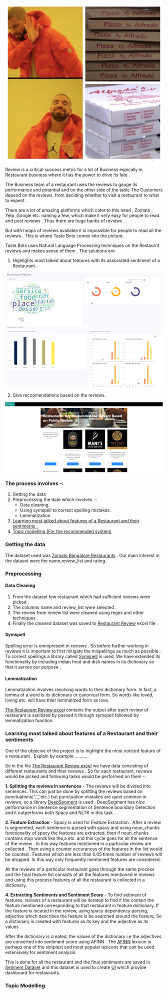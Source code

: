 
![alt text](/Image/alfredo.jpg)

Review is a critical success metric for a lot of Business espically in Restaurant business where it has the power to drive its fate . 

The Business team of a restaurant uses the reviews to gauge its performance and potential and on the other side of the table The Customers depend on the reviews, from deciding whether to visit a restaurant to what to expect .

There are a lot of amazing platforms which cater to this need , Zomato , Yelp ,Google etc. naming a few, which make it very easy for people to read and post reviews . Thus there are huge banks of reviews . 

But with heaps of reviews available it is impossible for people to read all the reviews . This is where Taste Bots comes into the picture.


Taste Bots uses Natural Language Processing techniques on the Restaurnt reviews and makes sense of them . The solutions are

1) <a name="top1">Highlights most talked about features with its associated sentiment of a Restaurant.</a>

![alt text](/Image/blog1.png)
![alt text](/Image/blog3.png)

2) <a name="top2">Give reccomendations based on the reviews.</a>

![alt text](/Image/blog2.png)

### The process involves -:
1. Getting the data
2. Preprocessing the date which involves -:
      - Data cleaning.
      - Using symspell to correct spelling mistakes.
      - Lemmatization
3. [Learning most talked about features of a Restaurant and their sentiments .](#top1)  
4. [Topic modelling (For the recommended system)](#top2)


### Getting the data
The dataset used was <a href="https://www.kaggle.com/himanshupoddar/zomato-bangalore-restaurants">Zomato Bangalore Restaurants</a> .
Our main interest in the dataset were the  name,review_list and rating.

### Preprocessing
#### Data Cleaning

1. From the dataset few restaurant which had sufficient reviews were picked .
2. The columns name and review_list were selected .
3. The review from review list were cleaned using regex and other techniques .
4. Finally the cleaned dataset was saved to <a name='rest_excel' href="https://github.com/codedribbler/Taste-Bots/blob/master/Code/Restaurant_Review.xlsx">Restaurant Review</a> excel file .


#### Symspell
Spelling error is omnipresent in reviews . So before further working in reviews it is important to first mitigate the mispellings as much as possible .
To correct spellings a library called <a href="https://github.com/wolfgarbe/SymSpell">Symspell</a> is used. We have extended its functionality by including indian food and dish names in its dictionary so that it serves our purpose .

#### Lemmatization
Lemmatization involves resolving words to their dictionary form. In fact, a lemma of a word is its dictionary or canonical form. So words like loved, loving etc. will have thier lemmatized form as love.

[The Restaurant Review excel](#rest_excel) contains the output after each review of restaurant is sanitized by passed it through symspell followed by lemmatization function. 


### Learning most talked about features of a Restaurant and their sentiments

One of the objecive of the project is to highlight the most noticed feature of a restaurant .
Explain by example ...........



So in the file [The Restaurant Review excel](#rest_excel) we have data consisting of different restaurants and thier reviews . So for each restaurant, reviews would be picked and following tasks would be performed on them -:

**1. Splitting the reviews in sentences** - The reviews will be divided into sentences. This can just be done by splitting the reviews based on punctuations('.',','etc.) but punctuation mistakes are quiet common in reviews, so a library <a href="https://github.com/notAI-tech/deepsegment">DeepSegment</a> is used . DeepSegment has nice performance in Sentence segmentation or Sentence boundary Detection and it outperforms both Spacy and NLTK in this task .

**2. Feature Extraction** - Spacy is used for Feature Extraction . After a review is segmented, each sentence is parsed with spacy and using noun_chunks functionality of spacy the features are extracted, then if noun_chunks contains stop words like the,a etc. and this cycle goes for all the sentence of the review . In this way features mentioned in a particular review are collected . Then using a counter occurances of the features in the list would be counted . Features which are less than 0.05 times number of reviews will be dropped. In this way only frequently mentioned features are considered.

All the reviews of a particular restaurant goes through the same process and the final feature list consists of all the features mentioned in reviews and using this process features of all the restaurant is collected in a dictionary.


**4. Extracting Sentiments and Sentiment Score** - To find setiment of features, reviews of a restaurant will be iterated to find if the contain the feature mentioned corresponding to that restaurant in feature dictionary. If the feature is located in the review, using spacy dependency parsing, adjective which describes the feature is be searched around the feature. So a dictionary is created with features as its key and the adjective as its values .

After the dictionary is created, the values of the dictionary i.e the adjectives are converted into sentiment score using AFINN .  The <a href="https://pypi.org/project/afinn/">AFINN</a> lexicon is perhaps one of the simplest and most popular lexicons that
can be used extensively for sentiment analysis.

This is done for all the restaurant and the final sentiments are saved in <a href="https://github.com/codedribbler/Taste-Bots/blob/master/Code/sentiment_matrix.xlsx">Setiment Dataset</a> and this dataset is used to create [UI](#top1) which provide dashboard for restaurants.



### Topic Modelling
